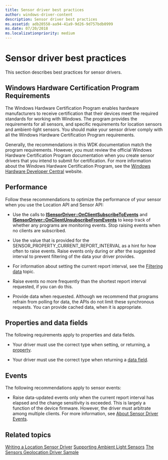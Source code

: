 ```yaml
---
title: Sensor driver best practices
author: windows-driver-content
description: Sensor driver best practices
ms.assetid: adb20558-aa94-41a9-9d26-9d757bdb0999
ms.date: 07/20/2018
ms.localizationpriority: medium
---
```


# Sensor driver best practices


This section describes best practices for sensor drivers.

## Windows Hardware Certification Program Requirements

The Windows Hardware Certification Program enables hardware manufacturers to receive certification that their devices meet the required standards for working with Windows. The program provides the requirements for all sensors, and specific requirements for location sensors and ambient-light sensors. You should make your sensor driver comply with all the Windows Hardware Certification Program requirements.

Generally, the recommendations in this WDK documentation match the program requirements. However, you must review the official Windows Hardware Certification Program documentation when you create sensor drivers that you intend to submit for certification. For more information about the Windows Hardware Certification Program, see the [Windows Hardware Developer Central](https://docs.microsoft.com/previous-versions/windows/hardware/hck/jj125187) website.

## Performance

Follow these recommendations to optimize the performance of your sensor when you use the Location API and Sensor API:

-   Use the calls to [**ISensorDriver::OnClientSubscribeToEvents**](https://docs.microsoft.com/windows-hardware/drivers/ddi/content/sensorsclassextension/nf-sensorsclassextension-isensordriver-onclientsubscribetoevents) and [**ISensorDriver::OnClientUnsubscribeFromEvents**](https://docs.microsoft.com/windows-hardware/drivers/ddi/content/sensorsclassextension/nf-sensorsclassextension-isensordriver-onclientunsubscribefromevents) to keep track of whether any programs are monitoring events. Stop raising events when no clients are subscribed.

-   Use the value that is provided for the SENSOR\_PROPERTY\_CURRENT\_REPORT\_INTERVAL as a hint for how often to raise events. Raise events only during or after the suggested interval to prevent filtering of the data your driver provides.

-   For information about setting the current report interval, see the [Filtering data](filtering-data.md) topic.

-   Raise events no more frequently than the shortest report interval requested, if you can do this.

-   Provide data when requested. Although we recommend that programs refrain from polling for data, the APIs do not limit these synchronous requests. You can provide cached data, when it is appropriate.

## Properties and data fields

The following requirements apply to properties and data fields.

-   Your driver must use the correct type when setting, or returning, a [property](sensor-properties.md).

-   Your driver must use the correct type when returning a [data field](sensor-categories--types--and-data-fields.md).

## Events

The following recommendations apply to sensor events:

-   Raise data-updated events only when the current report interval has elapsed and the change sensitivity is exceeded. This is largely a function of the device firmware. However, the driver must arbitrate among multiple clients. For more information, see [About Sensor Driver Events](about-sensor-driver-events.md).

## Related topics
[Writing a Location Sensor Driver](https://docs.microsoft.com/windows-hardware/drivers/gnss/writing-a-location-sensor-driver)
[Supporting Ambient Light Sensors](supporting-ambient-light-sensors.md)
[The Sensors Geolocation Driver Sample](https://docs.microsoft.com/windows-hardware/drivers/gnss/sensors-geolocation-driver-sample)



